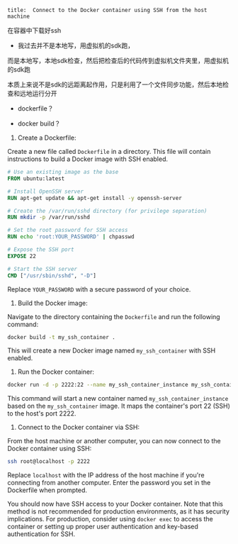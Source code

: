```
title:  Connect to the Docker container using SSH from the host machine
```

在容器中下载好ssh

-   我过去并不是本地写，用虚拟机的sdk跑，

  而是本地写，本地sdk检查，然后把检查后的代码传到虚拟机文件夹里，用虚拟机的sdk跑

  本质上来说不是sdk的远距离起作用，只是利用了一个文件同步功能，然后本地检查和远地运行分开

-   dockerfile？ 

-   docker build？



1. Create a Dockerfile:

Create a new file called `Dockerfile` in a directory. This file will contain instructions to build a Docker image with SSH enabled.

```dockerfile
# Use an existing image as the base
FROM ubuntu:latest

# Install OpenSSH server
RUN apt-get update && apt-get install -y openssh-server

# Create the /var/run/sshd directory (for privilege separation)
RUN mkdir -p /var/run/sshd

# Set the root password for SSH access
RUN echo 'root:YOUR_PASSWORD' | chpasswd

# Expose the SSH port
EXPOSE 22

# Start the SSH server
CMD ["/usr/sbin/sshd", "-D"]
```

Replace `YOUR_PASSWORD` with a secure password of your choice.

1. Build the Docker image:

Navigate to the directory containing the `Dockerfile` and run the following command:

```sh
docker build -t my_ssh_container .
```

This will create a new Docker image named `my_ssh_container` with SSH enabled.

1. Run the Docker container:

```sh
docker run -d -p 2222:22 --name my_ssh_container_instance my_ssh_container
```

This command will start a new container named `my_ssh_container_instance` based on the `my_ssh_container` image. It maps the container's port 22 (SSH) to the host's port 2222.

1. Connect to the Docker container via SSH:

From the host machine or another computer, you can now connect to the Docker container using SSH:

```sh
ssh root@localhost -p 2222
```

Replace `localhost` with the IP address of the host machine if you're connecting from another computer. Enter the password you set in the Dockerfile when prompted.

You should now have SSH access to your Docker container. Note that this method is not recommended for production environments, as it has security implications. For production, consider using `docker exec` to access the container or setting up proper user authentication and key-based authentication for SSH.